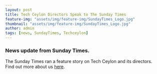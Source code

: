 ```yaml
---
layout: post
title: Tech Ceylon Directors Speak to The Sunday Times
feature-img: "assets/img/feature-img/SundayTimes_Logo.jpg"
thumbnail: "assets/img/feature-img/SundayTimes_Logo.jpg"
author: admin
tags: [news, SundayTimes, Techceylon]
---
```


### News update from Sunday Times.

The Sunday Times ran a feature story on Tech Ceylon and its directors.  Find out more about us [here](http://www.sundaytimes.lk/180114/news/from-jaffna-to-the-world-and-back-again-277107.html).